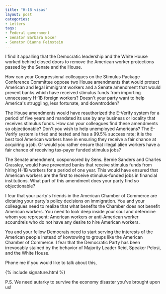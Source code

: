 ```yaml
---
title: "H-1B visas"
layout: post
categories:
- Letters
tags:
- Federal government
- Senator Barbara Boxer
- Senator Dianne Feinstein
---
```


I find it appalling that the Democratic leadership and the White House worked behind closed doors to remove the American worker protections passed by the Senate and the House.

How can your Congressional colleagues on the Stimulus Package Conference Committee oppose two House amendments that would protect American and legal immigrant workers and a Senate amendment that would prevent banks which have received stimulus funds from importing unnecessary H-1B foreign workers? Doesn't your party want to help America's struggling, less fortunate, and downtrodden?

The House amendments would have reauthorized the E-Verify system for a period of five years and mandated its use by any business or locality that receives stimulus funds. How can your colleagues find these amendments so objectionable? Don't you wish to help unemployed Americans? The E-Verify system is tried and tested and has a 99.5% success rate; it is the best tool American workers have in ensuring they receive a fair chance at acquiring a job. Or would you rather ensure that illegal alien workers have a fair chance of receiving tax-payer funded stimulus jobs?

The Senate amendment, cosponsored by Sens. Bernie Sanders and Charles Grassley, would have prevented banks that receive stimulus funds from hiring H-1B workers for a period of one year. This would have ensured that American workers are the first to receive stimulus-funded jobs in financial institutions. What part of this amendment does your party find so objectionable?

I fear that your party's friends in the American Chamber of Commerce are dictating your party's policy decisions on immigration. You and your colleagues need to realize that what benefits the Chamber does not benefit American workers. You need to look deep inside your soul and determine whom you represent: American workers or anti-American worker scoundrels who do not have any desire to hire American workers.

You and your fellow Democrats need to start serving the interests of the American people instead of kowtowing to groups like the American Chamber of Commerce. I fear that the Democratic Party has been irrevocably stained by the behavior of Majority Leader Reid, Speaker Pelosi, and the White House.

Phone me if you would like to talk about this,

{% include signature.html %}

P.S. We need autarky to survive the economy disaster you've brought upon us!
